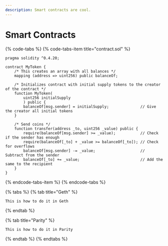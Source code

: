 ```yaml
---
description: Smart contracts are cool.
---
```


# Smart Contracts

{% code-tabs %}
{% code-tabs-item title="contract.sol" %}
```text
pragma solidity ^0.4.20;

contract MyToken {
    /* This creates an array with all balances */
    mapping (address => uint256) public balanceOf;

    /* Initializes contract with initial supply tokens to the creator of the contract */
    function MyToken(
        uint256 initialSupply
        ) public {
        balanceOf[msg.sender] = initialSupply;              // Give the creator all initial tokens
    }

    /* Send coins */
    function transfer(address _to, uint256 _value) public {
        require(balanceOf[msg.sender] >= _value);           // Check if the sender has enough
        require(balanceOf[_to] + _value >= balanceOf[_to]); // Check for overflows
        balanceOf[msg.sender] -= _value;                    // Subtract from the sender
        balanceOf[_to] += _value;                           // Add the same to the recipient
    }
}
```
{% endcode-tabs-item %}
{% endcode-tabs %}

{% tabs %}
{% tab title="Geth" %}
```
This is how to do it in Geth
```
{% endtab %}

{% tab title="Parity" %}
```
This is how to do it in Parity
```
{% endtab %}
{% endtabs %}
